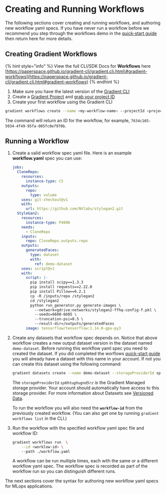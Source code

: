 # Creating and Running Workflows

The following sections cover creating and running workflows, and authoring new workflow yaml specs.  If you have never run a workflow before we recommend you step through the workflows demo in the [quick-start guide](https://docs.paperspace.com/gradient/get-started/quick-start#create-a-project) then return here for more details.

## Creating Gradient Workflows

{% hint style="info" %}
View the full CLI/SDK Docs for **Workflows** here [https://paperspace.github.io/gradient-cli/gradient.cli.html\#gradient-workflows](https://paperspace.github.io/gradient-cli/gradient.cli.html#gradient-workflows)
{% endhint %}

1. Make sure you have the latest version of the [Gradient CLI](../../get-started/quick-start/install-the-cli.md)
2. Create a [Gradient Project](../../get-started/managing-projects/) and [grab your project ID](../../get-started/managing-projects/#get-your-projects-id)
3. Create your first workflow using the Gradient CLI

```bash
gradient workflows create --name <my-workflow-name> --projectId <project-id>
```
The command will return an ID for the workflow, for example, `7634c165-5034-4f49-95fa-005fc0e7970b`.

## Running a Workflow

1. Create a valid workflow spec yaml file.  Here is an example **workflow.yaml** spec you can use:
   ```yaml
   jobs:
     CloneRepo:
       resources:
         instance-type: C5
       outputs:
         repo:
           type: volume
       uses: git-checkout@v1
       with:
         url: https://github.com/NVlabs/stylegan2.git
     StyleGan2:
       resources:
         instance-type: P4000
       needs:
         - CloneRepo
       inputs:
         repo: CloneRepo.outputs.repo
       outputs:
         generatedFaces:
           type: dataset
           with:
             ref: demo-dataset
       uses: script@v1
       with:
         script: |-
           pip install scipy==1.3.3
           pip install requests==2.22.0
           pip install Pillow==6.2.1
           cp -R /inputs/repo /stylegan2
           cd /stylegan2
           python run_generator.py generate-images \
             --network=gdrive:networks/stylegan2-ffhq-config-f.pkl \
             --seeds=6600-6605 \
             --truncation-psi=0.5 \
             --result-dir=/outputs/generatedFaces
         image: tensorflow/tensorflow:1.14.0-gpu-py3
   ```
2. Create any datasets that workflow spec depends on. Notice that above workflow creates a new output dataset version in the dataset named `demo-dataset`. 
   Before running this workflow yaml spec you need to created the dataset. 
   If you did completed the worflows [quick-start guide](https://docs.paperspace.com/gradient/get-started/quick-start#create-a-project) 
   you will already have a dataset with this name in your account. If not you can create this dataset using the following command:
   ```bash
   gradient datasets create --name demo-dataset --storageProviderId sp6htughugnd5rz
   ```
   The `storageProviderId` *`sp6htughugnd5rz`* is the Gradient Managed storage provider. Your account should automatically have access to this storage provider.
   For more information about Datasets see [Versioned Data](https://docs.paperspace.com/gradient/data/data-overview#versioned-data).

   To run the workflow you will also need the
   **`workflow-id`** from the previously created workflow. (You can also get one by running `gradient workflows list` in the CLI.)

3. Run the workflow with the specified workflow yaml spec file and workflow ID:
   ```bash
   gradient workflows run  \
       --id <worklow-id> \ 
       --path ./workflow.yaml
   ```
   A workflow can be run multiple times, each with the same or a different workflow yaml spec. 
   The workflow spec is recorded as part of the workflow run so you can distinguish different runs.

The next sections cover the syntax for authoring new workflow yaml specs for MLops applications.
